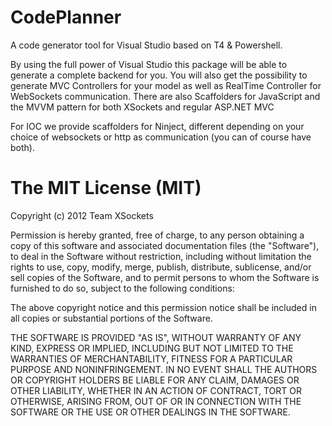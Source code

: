 CodePlanner
===========

A code generator tool for Visual Studio based on T4 &amp; Powershell.

By using the full power of Visual Studio this package will be able to generate a complete backend for you.
You will also get the possibility to generate MVC Controllers for your model as well as RealTime Controller for WebSockets communication.
There are also Scaffolders for JavaScript and the MVVM pattern for both XSockets and regular ASP.NET MVC

For IOC we provide scaffolders for Ninject, different depending on your choice of websockets or http as communication (you can of course have both).

The MIT License (MIT)
===========
Copyright (c) 2012 Team XSockets

Permission is hereby granted, free of charge, to any person obtaining a copy of this software and associated documentation files (the "Software"), to deal in the Software without restriction, including without limitation the rights to use, copy, modify, merge, publish, distribute, sublicense, and/or sell copies of the Software, and to permit persons to whom the Software is furnished to do so, subject to the following conditions:

The above copyright notice and this permission notice shall be included in all copies or substantial portions of the Software.

THE SOFTWARE IS PROVIDED "AS IS", WITHOUT WARRANTY OF ANY KIND, EXPRESS OR IMPLIED, INCLUDING BUT NOT LIMITED TO THE WARRANTIES OF MERCHANTABILITY, FITNESS FOR A PARTICULAR PURPOSE AND NONINFRINGEMENT. IN NO EVENT SHALL THE AUTHORS OR COPYRIGHT HOLDERS BE LIABLE FOR ANY CLAIM, DAMAGES OR OTHER LIABILITY, WHETHER IN AN ACTION OF CONTRACT, TORT OR OTHERWISE, ARISING FROM, OUT OF OR IN CONNECTION WITH THE SOFTWARE OR THE USE OR OTHER DEALINGS IN THE SOFTWARE.
